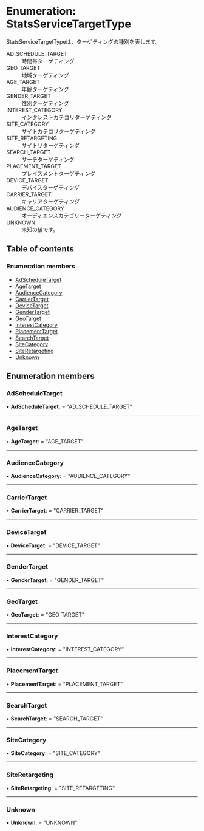 # Enumeration: StatsServiceTargetType


<div lang=\"ja\">StatsServiceTargetTypeは、ターゲティングの種別を表します。</div>  <dl class=term>   <dt class=\"term__item\">AD_SCHEDULE_TARGET</dt>   <dd class=\"term__desc\"><span lang=\"ja\">時間帯ターゲティング</span></dd>   <dt class=\"term__item\">GEO_TARGET</dt>   <dd class=\"term__desc\"><span lang=\"ja\">地域ターゲティング</span></dd>   <dt class=\"term__item\">AGE_TARGET</dt>   <dd class=\"term__desc\"><span lang=\"ja\">年齢ターゲティング</span></dd>   <dt class=\"term__item\">GENDER_TARGET</dt>   <dd class=\"term__desc\"><span lang=\"ja\">性別ターゲティング</span></dd>   <dt class=\"term__item\">INTEREST_CATEGORY</dt>   <dd class=\"term__desc\"><span lang=\"ja\">インタレストカテゴリターゲティング</span></dd>   <dt class=\"term__item\">SITE_CATEGORY</dt>   <dd class=\"term__desc\"><span lang=\"ja\">サイトカテゴリターゲティング</span></dd>   <dt class=\"term__item\">SITE_RETARGETING</dt>   <dd class=\"term__desc\"><span lang=\"ja\">サイトリターゲティング</span></dd>   <dt class=\"term__item\">SEARCH_TARGET</dt>   <dd class=\"term__desc\"><span lang=\"ja\">サーチターゲティング</span></dd>   <dt class=\"term__item\">PLACEMENT_TARGET</dt>   <dd class=\"term__desc\"><span lang=\"ja\">プレイスメントターゲティング</span></dd>   <dt class=\"term__item\">DEVICE_TARGET</dt>   <dd class=\"term__desc\"><span lang=\"ja\">デバイスターゲティング</span></dd>   <dt class=\"term__item\">CARRIER_TARGET</dt>   <dd class=\"term__desc\"><span lang=\"ja\">キャリアターゲティング</span></dd>   <dt class=\"term__item\">AUDIENCE_CATEGORY</dt>   <dd class=\"term__desc\"><span lang=\"ja\">オーディエンスカテゴリーターゲティング</span></dd>   <dt class=\"term__item\">UNKNOWN</dt>   <dd class=\"term__desc\"><span lang=\"ja\">未知の値です。</span></dd> </dl>

## Table of contents

### Enumeration members

- [AdScheduleTarget](statsservicetargettype.md#adscheduletarget)
- [AgeTarget](statsservicetargettype.md#agetarget)
- [AudienceCategory](statsservicetargettype.md#audiencecategory)
- [CarrierTarget](statsservicetargettype.md#carriertarget)
- [DeviceTarget](statsservicetargettype.md#devicetarget)
- [GenderTarget](statsservicetargettype.md#gendertarget)
- [GeoTarget](statsservicetargettype.md#geotarget)
- [InterestCategory](statsservicetargettype.md#interestcategory)
- [PlacementTarget](statsservicetargettype.md#placementtarget)
- [SearchTarget](statsservicetargettype.md#searchtarget)
- [SiteCategory](statsservicetargettype.md#sitecategory)
- [SiteRetargeting](statsservicetargettype.md#siteretargeting)
- [Unknown](statsservicetargettype.md#unknown)

## Enumeration members

### AdScheduleTarget

• **AdScheduleTarget**: = "AD\_SCHEDULE\_TARGET"

___

### AgeTarget

• **AgeTarget**: = "AGE\_TARGET"

___

### AudienceCategory

• **AudienceCategory**: = "AUDIENCE\_CATEGORY"

___

### CarrierTarget

• **CarrierTarget**: = "CARRIER\_TARGET"

___

### DeviceTarget

• **DeviceTarget**: = "DEVICE\_TARGET"

___

### GenderTarget

• **GenderTarget**: = "GENDER\_TARGET"

___

### GeoTarget

• **GeoTarget**: = "GEO\_TARGET"

___

### InterestCategory

• **InterestCategory**: = "INTEREST\_CATEGORY"

___

### PlacementTarget

• **PlacementTarget**: = "PLACEMENT\_TARGET"

___

### SearchTarget

• **SearchTarget**: = "SEARCH\_TARGET"

___

### SiteCategory

• **SiteCategory**: = "SITE\_CATEGORY"

___

### SiteRetargeting

• **SiteRetargeting**: = "SITE\_RETARGETING"

___

### Unknown

• **Unknown**: = "UNKNOWN"
